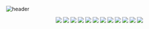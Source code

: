 <div>
  
  <!--Header-->
  ![header](https://capsule-render.vercel.app/api?type=venom&color=gradient&fontSize=60&height=300&section=header&text=Nothing,%20Ordinary%20Sunday)
  
</div>

<div>
  <!--Body-->

  <center>
      <!--Python-->
    <img src="https://img.shields.io/badge/Python-3776AB?style=flat-square&logo=Python&logoColor=white"/>
    <!--JavaScript-->
    <img src="https://img.shields.io/badge/JavaScript-F7DF1E?style=flat-square&logo=JavaScript&logoColor=white"/>
    <!--HTML5-->
    <img src="https://img.shields.io/badge/HTML5-E34F26?style=flat-square&logo=HTML5&logoColor=white"/>
    <!--CSS-->
    <img src="https://img.shields.io/badge/CSS3-1572B6?style=flat-square&logo=CSS3&logoColor=white"/>
    <!--PyTorch-->
    <img src="https://img.shields.io/badge/PyTorch-EE4C2C?style=flat-square&logo=PyTorch&logoColor=white"/>
    <!--Selenium-->
    <img src="https://img.shields.io/badge/Selenium-43B02A?style=flat-square&logo=Selenium&logoColor=white"/>
    <!--Flask-->
    <img src="https://img.shields.io/badge/Flask-000000?style=flat-square&logo=Flask&logoColor=white"/>
    <!--Django-->
    <img src="https://img.shields.io/badge/Django-092E20?style=flat-square&logo=Django&logoColor=white"/>
    <!--React-->
    <img src="https://img.shields.io/badge/React-61DAFB?style=flat-square&logo=React&logoColor=white&Color=white"/>
    <!--Amazon AWS-->
    <img src="https://img.shields.io/badge/Amazon AWS-232F3E?style=flat-square&logo=AWS&logoColor=white"/>
    <!--Slack-->
    <img src="https://img.shields.io/badge/Slack-4A154B?style=flat-square&logo=Slack&logoColor=white"/>
    <!--MySQL-->
    <img src="https://img.shields.io/badge/MySQL-4479A1?style=flat-square&logo=MySQL&logoColor=white"/>
  </center>
  
</div>
<br>

<!--
**Jiyu-Kim/Jiyu-Kim** is a ✨ _special_ ✨ repository because its `README.md` (this file) appears on your GitHub profile.

Here are some ideas to get you started:
- Hi there 👋
- 🔭 I’m currently working on ...
- 🌱 I’m currently learning ...
- 👯 I’m looking to collaborate on ...
- 🤔 I’m looking for help with ...
- 💬 Ask me about ...
- 📫 How to reach me: ...
- 😄 Pronouns: ...
- ⚡ Fun fact: ...
-->
